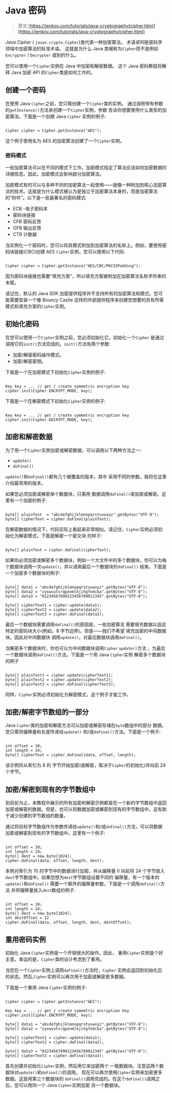 # Java 密码

> 原文:[https://jenkov.com/tutorials/java-cryptography/cipher.html](https://jenkov.com/tutorials/java-cryptography/cipher.html)

*Java Cipher* ( `javax.crypto.Cipher`)类代表一种加密算法。 术语*密码*是密码学领域中加密算法的标准术语。 这就是为什么 Java 类被称为`Cipher`而不是例如`Encrypter` / `Decrypter` 或别的什么。

您可以使用一个`Cipher`实例在 Java 中加密和解密数据。 这个 Java 密码教程将解释 Java 加密 API 的`Cipher`类是如何工作的。

## 创建一个密码

在使用 Java `Cipher`之前，您只需创建一个`Cipher`类的实例。 通过调用带有参数 的`getInstance()`方法来创建一个`Cipher`实例，参数 告诉你想要使用什么类型的加密算法。下面是一个创建 Java `Cipher` 实例的例子:

```

Cipher cipher = Cipher.getInstance("AES");

```

这个例子使用名为 AES 的加密算法创建了一个`Cipher`实例。

### 密码模式

一些加密算法可以在不同的模式下工作。加密模式指定了算法应该如何加密数据的详细信息。因此，加密模式会影响部分加密算法。

加密模式有时可以与多种不同的加密算法一起使用——就像一种附加到核心加密算法的技术。这就是为什么模式被认为是独立于加密算法本身的，而是加密算法的“附件”。以下是一些最著名的密码模式:

*   ECB -电子密码本
*   密码块链接
*   CFB 密码反馈
*   OFB 输出反馈
*   CTR 计数器

当实例化一个密码时，您可以将其模式附加到加密算法的名称上。例如，要使用密码块链接(CBC)创建 AES `Cipher`实例，您可以使用以下代码:

```

Cipher cipher = Cipher.getInstance("AES/CBC/PKCS5Padding");

```

因为密码块链接也需要“填充方案”，所以填充方案被附加在加密算法名称字符串的末尾。

请记住，默认的 Java SDK 加密提供程序并不支持所有的加密算法和模式。您可能需要安装一个像 Bouncy Castle 这样的外部提供程序来创建您想要的具有所需模式和填充方案的`Cipher`实例。

## 初始化密码

在您可以使用一个`Cipher`实例之前，您必须初始化它。初始化一个`Cipher` 是通过调用它的`init()`方法完成的。`init()`方法有两个参数:

*   加密/解密密码操作模式。
*   加密/解密密钥。

下面是一个在加密模式下初始化`Cipher`实例的例子:

```

Key key = ... // get / create symmetric encryption key
cipher.init(Cipher.ENCRYPT_MODE, key);

```

下面是一个在解密模式下初始化`Cipher`实例的例子:

```

Key key = ... // get / create symmetric encryption key
cipher.init(Cipher.DECRYPT_MODE, key);

```

## 加密和解密数据

为了用一个`Cipher`实例加密或解密数据，可以调用以下两种方法之一:

*   `update()`
*   `doFinal()`

`update()`和`doFinal()`都有几个被覆盖的版本，其中 采用不同的参数。我将在这里介绍最常用的版本。

如果您必须加密或解密单个数据块，只需用 数据调用`doFinal()`来加密或解密。这里有一个加密的例子:

```

byte[] plainText  = "abcdefghijklmnopqrstuvwxyz".getBytes("UTF-8");
byte[] cipherText = cipher.doFinal(plainText);

```

在解密数据的情况下，代码实际上看起来非常相似。请记住，`Cipher`实例必须初始化为解密模式。下面是解密一个密文块 的样子:

```

byte[] plainText = cipher.doFinal(cipherText);

```

如果你必须加密或解密多个数据块，例如一个大文件中的多个数据块，你可以为每个数据块调用一次`update()`，并以调用最后一个数据块的`doFinal()` 结束。下面是一个加密多个数据块的例子:

```

byte[] data1 = "abcdefghijklmnopqrstuvwxyz".getBytes("UTF-8");
byte[] data2 = "zyxwvutsrqponmlkjihgfedcba".getBytes("UTF-8");
byte[] data3 = "01234567890123456789012345".getBytes("UTF-8");

byte[] cipherText1 = cipher.update(data1);
byte[] cipherText2 = cipher.update(data2);
byte[] cipherText3 = cipher.doFinal(data3);

```

最后一个数据块需要调用`doFinal()`的原因是，一些加密算法 需要填充数据以适应特定的密码块大小(例如，8 字节边界)。但是——我们不希望 填充加密的中间数据块。因此对中间数据块 调用`update()`，对最后数据块调用`doFinal()`。

当解密多个数据块时，你也可以为中间数据块调用`Cipher` `update()`方法 ，为最后一个数据块调用`doFinal()`方法。下面是一个用 Java `Cipher`实例 解密多个数据块的例子

```

byte[] plainText1 = cipher.update(cipherText1);
byte[] plainText2 = cipher.update(cipherText2);
byte[] plainText3 = cipher.doFinal(cipherText3);

```

同样，`Cipher`实例必须初始化为解密模式，这个例子才能工作。

## 加密/解密字节数组的一部分

Java `Cipher`类的加密和解密方法可以加密或解密存储在`byte`数组中的部分 数据。您只需将偏移量和长度传递给`update()` 和/或`doFinal()`方法。下面是一个例子:

```

int offset = 10;
int length = 24;
byte[] cipherText = cipher.doFinal(data, offset, length);

```

该示例将从索引为 8 的 字节开始加密(或解密，取决于`Cipher`的初始化)并向前 24 个字节。

## 加密/解密到现有的字节数组中

到目前为止，本教程中展示的所有加密和解密示例都是在一个新的字节数组中返回加密或解密的数据。但是，也可以将数据加密或解密到现有的字节数组中。这有助于减少创建的字节数组的数量。

通过将目标字节数组作为参数传递给`update()`和/或`doFinal()`方法，可以将数据加密或解密到现有的字节数组中。这里有一个例子:

```

int offset = 10;
int length = 24;
byte[] dest = new byte[1024];
cipher.doFinal(data, offset, length, dest);

```

本例对索引为 10 的字节中的数据进行加密，并从偏移量 0 向前将 24 个字节放入`dest`字节数组中。如果您想为`dest`字节数组设置不同的 偏移量，有一个版本的`update()`和`doFinal()` 需要一个额外的偏移量参数。下面是一个调用`doFinal()`方法 并将偏移量放入`dest`数组的例子:

```

int offset = 10;
int length = 24;
byte[] dest = new byte[1024];
int destOffset = 12
cipher.doFinal(data, offset, length, dest, destOffset);

```

## 重用密码实例

初始化 Java `Cipher`实例是一个开销很大的操作。因此， 重用`Cipher`实例是个好主意。幸运的是，`Cipher`类的设计考虑到了重用。

当您在一个`Cipher`实例上调用`doFinal()`方法时，`Cipher` 实例会返回到初始化后的状态。然后,`Cipher`实例可以再次用于加密或解密更多数据。

下面是一个重用 Java `Cipher`实例的例子:

```

Cipher cipher = Cipher.getInstance("AES");

Key key = ... // get / create symmetric encryption key
cipher.init(Cipher.ENCRYPT_MODE, key);

byte[] data1 = "abcdefghijklmnopqrstuvwxyz".getBytes("UTF-8");
byte[] data2 = "zyxwvutsrqponmlkjihgfedcba".getBytes("UTF-8");

byte[] cipherText1 = cipher.update(data1);
byte[] cipherText2 = cipher.doFinal(data2);

byte[] data3 = "01234567890123456789012345".getBytes("UTF-8");
byte[] cipherText3 = cipher.doFinal(data3);

```

首先创建并初始化`Cipher`实例，然后用它来加密两个 一致数据块。注意这两个数据块对`update()`和`doFinal()`的调用。 现在可以再次使用`Cipher`实例来加密更多数据。这是用第三个数据块的 `doFinal()`调用完成的。在这个`doFinal()`调用之后，您可以用同一个 Java `Cipher`实例加密 另一个数据块。